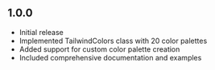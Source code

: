 ## 1.0.0

- Initial release
- Implemented TailwindColors class with 20 color palettes
- Added support for custom color palette creation
- Included comprehensive documentation and examples
